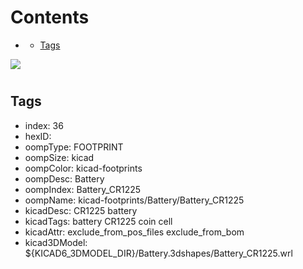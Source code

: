 



Contents
========

* [](#)
	* [Tags](#tags)
  
![][im]
# 

## Tags

- index: 36
- hexID: 
- oompType: FOOTPRINT
- oompSize: kicad
- oompColor: kicad-footprints
- oompDesc: Battery
- oompIndex: Battery_CR1225
- oompName: kicad-footprints/Battery/Battery_CR1225
- kicadDesc: CR1225 battery
- kicadTags: battery CR1225 coin cell
- kicadAttr: exclude_from_pos_files exclude_from_bom
- kicad3DModel: ${KICAD6_3DMODEL_DIR}/Battery.3dshapes/Battery_CR1225.wrl



[im]: image.png
